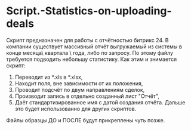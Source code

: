 # Script.-Statistics-on-uploading-deals

Скрипт предназначен для работы с отчётностью битрикс 24. 
В компании существует массивный отчёт выгружаемый из системы в конце месяца\ квартала \ года, либо по запросу. 
По этому файлу требуется подводить небольшу статистику. Как этим и знимается скрипт:
 
1. Переводит из *.xls в *.xlsx,
2. Находит поля, вне зависимости от их положения,
3. Проводит подсчёт по двум направлениям сделок,
4. Производит запись в отдельно созданный лист "Отчёт",
5. Даёт стандартизированное имя с датой создания отчёта. Дальше это будет использованно для других скриптов. 

Файлы образцы ДО и ПОСЛЕ будут прикреплены чуть позже.
 

